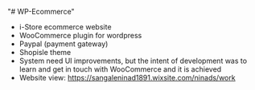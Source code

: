 "# WP-Ecommerce" 

- i-Store ecommerce website
- WooCommerce plugin for wordpress
- Paypal (payment gateway)
- Shopisle theme
- System need UI improvements, but the intent of development was to learn and get in touch with WooCommerce and it is achieved
- Website view: https://sangaleninad1891.wixsite.com/ninads/work 
